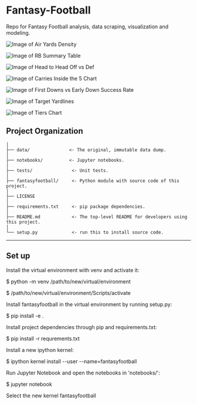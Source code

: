 # Fantasy-Football
Repo for Fantasy Football analysis, data scraping, visualization and modeling.

![Image of Air Yards Density](https://github.com/Robert-F-Mulligan/fantasy-football/blob/master/figures/2020/05.2020/2020_Air_Yard_Density_Through5.png)

![Image of RB Summary Table](https://github.com/Robert-F-Mulligan/fantasy-football/blob/master/figures/sample-visualizations/2020_Top_RBs_through_Week_12.png)

![Image of Head to Head Off vs Def](https://github.com/Robert-F-Mulligan/fantasy-football/blob/master/figures/sample-visualizations/2020_week_11_Off_vs_Def_NO_ATL.png)

![Image of Carries Inside the 5 Chart](https://github.com/Robert-F-Mulligan/fantasy-football/blob/master/figures/sample-visualizations/2020_through_week_5_Carries_Inside_5_Yardline.png)

![Image of First Downs vs Early Down Success Rate](https://github.com/Robert-F-Mulligan/fantasy-football/blob/master/figures/sample-visualizations/2020_early_down_success_rate_and_first_downs_per_game_through_week_5.png)

![Image of Target Yardlines](https://github.com/Robert-F-Mulligan/fantasy-football/blob/master/figures/sample-visualizations/2020_through_week_5_receiver_play_yardline_breakdown.png)

![Image of Tiers Chart](https://github.com/Robert-F-Mulligan/fantasy-football/blob/master/figures/sample-visualizations/08.12.2020_rangeofrankings_gmm_QB.png)


Project Organization
------------

    │
    ├── data/               <- The original, immutable data dump. 
    │
    ├── notebooks/          <- Jupyter notebooks. 
    │
    ├── tests/               <- Unit tests.
    │
    ├── fantasyfootball/     <- Python module with source code of this project.
    │
    ├── LICENSE
    │
    ├── requirements.txt     <- pip package dependencies.   
    │
    ├── README.md            <- The top-level README for developers using this project.
    │
    └── setup.py             <- run this to install source code.
    


--------


Set up
------------

Install the virtual environment with venv and activate it:

$ python -m venv /path/to/new/virtual/environment

$ /path/to/new/virtual/environment/Scripts/activate 

Install fantasyfootball in the virtual environment by running setup.py:

$ pip install -e .

Install project dependencies through pip and requirements.txt:

$ pip install -r requrements.txt

Install a new ipython kernel:

$ ipython kernel install --user --name=fantasyfootball

Run Jupyter Notebook and open the notebooks in 'notebooks/':

$ jupyter notebook

Select the new kernel fantasyfootball

